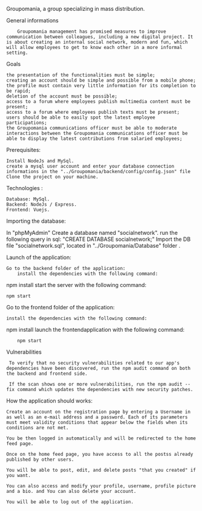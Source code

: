 
Groupomania, a group specializing in mass distribution.

General informations

        Groupomania management has promised measures to improve communication between colleagues, including a new digital project. It is about creating an internal social network, modern and fun, which will allow employees to get to know each other in a more informal setting.

Goals

    the presentation of the functionalities must be simple;
    creating an account should be simple and possible from a mobile phone;
    the profile must contain very little information for its completion to be rapid;
    deletion of the account must be possible;
    access to a forum where employees publish multimedia content must be present;
    access to a forum where employees publish texts must be present;
    users should be able to easily spot the latest employee participations;
    the Groupomania communications officer must be able to moderate interactions between the Groupomania communications officer must be able to display the latest contributions from salaried employees;

Prerequisites:

    Install NodeJs and MySql.
    create a mysql user account and enter your database connection informations in the "../Groupomania/backend/config/config.json" file
    Clone the project on your machine.
    
Technologies :

    Database: MySql.
    Backend: NodeJs / Express.
    Frontend: Vuejs.

Importing the database:

In "phpMyAdmin" Create a database named "socialnetwork". run the following query in sql: "CREATE DATABASE socialnetwork;"
Import the DB file "socialnetwork.sql", located in "../Groupomania/Database" folder .

Launch of the application:

    Go to the backend folder of the application:
        install the dependencies with the following command:

npm install
start the server with the following command:

    npm start 

Go to the frontend folder of the application:

    install the dependencies with the following command:

npm install
launch the frontendapplication with the following command:

        npm start

Vulnerabilities

     To verify that no security vulnerabilities related to our app's dependencies have been discovered, run the npm audit command on both the backend and frontend side.

     If the scan shows one or more vulnerabilities, run the npm audit --fix command which updates the dependencies with new security patches.


How the application should works:

    Create an account on the registration page by entering a Username in as well as an e-mail address and a password. Each of its parameters must meet validity conditions that appear below the fields when its conditions are not met.

    You be then logged in automatically and will be redirected to the home feed page.

    Once on the home feed page, you have access to all the postss already published by other users.

    You will be able to post, edit, and delete posts "that you created" if you want.

    You can also access and modify your profile, username, profile picture and a bio. and You can also delete your account.

    You will be able to log out of the application.